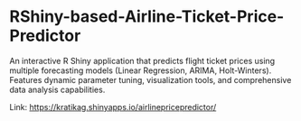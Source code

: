 # RShiny-based-Airline-Ticket-Price-Predictor
An interactive R Shiny application that predicts flight ticket prices using multiple forecasting models (Linear Regression, ARIMA, Holt-Winters). Features dynamic parameter tuning, visualization tools, and comprehensive data analysis capabilities.

Link: https://kratikag.shinyapps.io/airlinepricepredictor/

